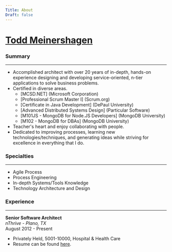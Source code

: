 ```yaml
---
Title: About
Draft: false
---
```


# [Todd Meinershagen](https://www.linkedin.com/in/toddmeinershagen)

### Summary
---

* Accomplished architect with over 20 years of in-depth, hands-on experience designing and developing service-oriented, n-tier applications to solve business problems.
* Certified in diverse areas.
  * [MCSD.NET] (Microsoft Corporation)
  * [Professional Scrum Master I] (Scrum.org)
  * [Certificate in Java Development] (DePaul University)
  * [Advanced Distributed Systems Design] (Particular Software)
  * [M101JS - MongoDB for Node.JS Developers] (MongoDB University)
  * [M102 - MongoDB for DBAs] (MongoDB University)
* Teacher's heart and enjoy collaborating with people.
* Dedicated to improving processes, learning new technologies/techniques, and generating ideas while striving for excellence in everything that I do.

### Specialties  
---

* Agile Process
* Process Engineering
* In-depth Systems/Tools Knowledge
* Technology Architecture and Design

### Experience
---

**Senior Software Architect**<br>
*nThrive - Plano, TX*<br>
August 2012 - Present<br>

* Privately Held, 5001-10000, Hospital & Health Care
* Resume can be found [here](../resume).
